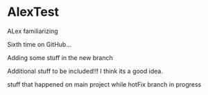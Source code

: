 # AlexTest
ALex familiarizing


Sixth time on GitHub...

Adding some stuff in the new branch

Additional stuff to be included!!! I think its a good idea.

stuff that happened on main project while hotFix branch in progress
